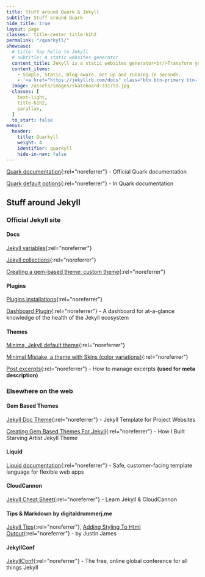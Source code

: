 ```yaml
---
title: Stuff around Quark & Jekyll
subtitle: Stuff around Quark
hide_title: true
layout: page
classes:  title-center title-h1h2
permalink: "/quarkyll/"
showcase:
  # title: Say hello to Jekyll
  # subtitle: A static websites generator
  content_title: Jekyll is a static websites generator<br/>Transform your plain text into static websites and blogs
  content_items:
    - Simple, Static, Blog-aware. Get up and running in seconds.
    - '<a href="https://jekyllrb.com/docs" class="btn btn-primary btn-lg" target="_blank" rel="noreferrer">Read Jekyll documentation</a>'
  image: /assets/images/skateboard-331751.jpg
  classes: [
    text-light,
    title-h1h2,
    parallax,
  ]
  to_start: false
menus:
  header:
    title: Quarkyll
    weight: 4
    identifier: quarkyll
    hide-in-nav: false
---
```


[Quark documentation](https://github.com/getgrav/grav-theme-quark#quark-theme){:rel="noreferrer"} - Official Quark documentation

[Quark default options](https://github.com/getgrav/grav-theme-quark#default-options){:rel="noreferrer"} - In Quark documentation

## Stuff around Jekyll

### Official Jekyll site

#### Docs

[Jekyll variables](https://jekyllrb.com/docs/variables){:rel="noreferrer"}

[Jekyll collections](https://jekyllrb.com/docs/collections){:rel="noreferrer"}

[Creating a gem-based theme: custom theme](https://jekyllrb.com/docs/themes/#creating-a-gem-based-theme){:rel="noreferrer"}

#### Plugins

[Plugins installations](https://jekyllrb.com/docs/plugins/installation){:rel="noreferrer"}

[Dashboard Plugin](https://github.com/jekyll/dashboard){:rel="noreferrer"} - A dashboard for at-a-glance knowledge of the health of the Jekyll ecosystem

#### Themes

[Minima, Jekyll default theme](https://github.com/jekyll/minima/){:rel="noreferrer"}

[Minimal Mistake, a theme with Skins (color variations)](https://github.com/mmistakes/minimal-mistakes){:rel="noreferrer"}

[Post excerpts](https://jekyllrb.com/docs/posts/#post-excerpts){:rel="noreferrer"} - How to manage excerpts **(used for meta description)**

### Elsewhere on the web

#### Gem Based Themes

[Jekyll Doc Theme](https://aksakalli.github.io/jekyll-doc-theme/){:rel="noreferrer"} - Jekyll Template for Project Websites

[Creating Gem Based Themes For Jekyll](https://www.chrisanthropic.com/blog/2016/creating-gem-based-themes-for-jekyll/){:rel="noreferrer"} - How I Built Starving Artist Jekyll Theme

#### Liquid

[Liquid documentation](https://shopify.github.io/liquid/){:rel="noreferrer"} - Safe, customer-facing template language for flexible web apps

#### CloudCannon

[Jekyll Cheat Sheet](https://learn.cloudcannon.com/){:rel="noreferrer"} - Learn Jekyll & CloudCannon

#### Tips & Markdown by digitaldrummerj.me

[Jekyll Tips](https://digitaldrummerj.me/categories/jekyll/){:rel="noreferrer"}, [Adding Styling To Html Output](https://digitaldrummerj.me/styling-jekyll-markdown/){:rel="noreferrer"} - by Justin James

#### JekyllConf

[JekyllConf](https://jekyllconf.com/){:rel="noreferrer"} - The free, online global conference for all things Jekyll
